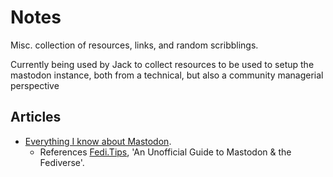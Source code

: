 # Notes

Misc. collection of resources, links, and random scribblings.

Currently being used by Jack to collect resources to be used to setup the mastodon instance, both from a technical, but also a community managerial perspective

## Articles

- [Everything I know about Mastodon](https://blog.djnavarro.net/posts/2022-11-03_what-i-know-about-mastodon/).
  - References [Fedi.Tips](https://fedi.tips/), 'An Unofficial Guide to Mastodon & the Fediverse'.

